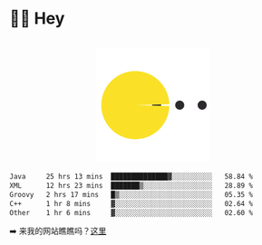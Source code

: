 
# 👋🏻 Hey
<div align="center">
	<br>
	<img src="https://raw.githubusercontent.com/Aniket965/Aniket965/master/pacman.svg?sanitize=true" width="200" height="200">
	<br>
</div>

<!--START_SECTION:waka-->
```text
Java     25 hrs 13 mins  ██████████████▓░░░░░░░░░░   58.84 % 
XML      12 hrs 23 mins  ███████▒░░░░░░░░░░░░░░░░░   28.89 % 
Groovy   2 hrs 17 mins   █▒░░░░░░░░░░░░░░░░░░░░░░░   05.35 % 
C++      1 hr 8 mins     ▓░░░░░░░░░░░░░░░░░░░░░░░░   02.64 % 
Other    1 hr 6 mins     ▓░░░░░░░░░░░░░░░░░░░░░░░░   02.60 % 
```
<!--END_SECTION:waka-->

 ➡️  来我的网站瞧瞧吗？[这里](https://www.shaolongfei.com)
